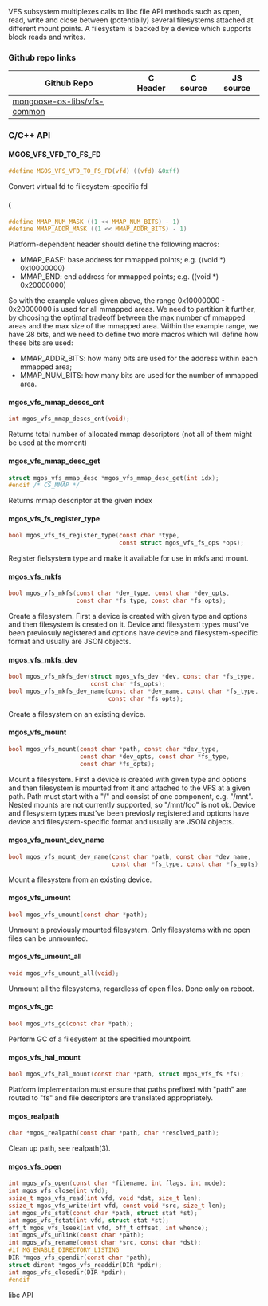 
VFS subsystem multiplexes calls to libc file API methods such as open,
read, write and close between (potentially) several filesystems attached
at different mount points.
A filesystem is backed by a device which supports block reads and writes.
 
### Github repo links
| Github Repo | C Header | C source  | JS source |
| ----------- | -------- | --------  | ----------------- |
| [mongoose-os-libs/vfs-common](https://github.com/mongoose-os-libs/vfs-common) | &nbsp; | &nbsp;  | &nbsp;         |


### C/С++ API
#### MGOS_VFS_VFD_TO_FS_FD

```c
#define MGOS_VFS_VFD_TO_FS_FD(vfd) ((vfd) &0xff)
```
 Convert virtual fd to filesystem-specific fd 
#### (

```c
#define MMAP_NUM_MASK ((1 << MMAP_NUM_BITS) - 1)
#define MMAP_ADDR_MASK ((1 << MMAP_ADDR_BITS) - 1)
```

Platform-dependent header should define the following macros:

- MMAP_BASE: base address for mmapped points; e.g. ((void *) 0x10000000)
- MMAP_END:  end address for mmapped points; e.g. ((void *) 0x20000000)

So with the example values given above, the range 0x10000000 - 0x20000000 is
used for all mmapped areas. We need to partition it further, by choosing the
optimal tradeoff between the max number of mmapped areas and the max size
of the mmapped area. Within the example range, we have 28 bits, and we
need to define two more macros which will define how these bits are used:

- MMAP_ADDR_BITS: how many bits are used for the address within each
  mmapped area;
- MMAP_NUM_BITS: how many bits are used for the number of mmapped area.
 
#### mgos_vfs_mmap_descs_cnt

```c
int mgos_vfs_mmap_descs_cnt(void);
```

Returns total number of allocated mmap descriptors (not all of them might be
used at the moment)
 
#### mgos_vfs_mmap_desc_get

```c
struct mgos_vfs_mmap_desc *mgos_vfs_mmap_desc_get(int idx);
#endif /* CS_MMAP */
```

Returns mmap descriptor at the given index
 
#### mgos_vfs_fs_register_type

```c
bool mgos_vfs_fs_register_type(const char *type,
                               const struct mgos_vfs_fs_ops *ops);
```
 Register fielsystem type and make it available for use in mkfs and mount. 
#### mgos_vfs_mkfs

```c
bool mgos_vfs_mkfs(const char *dev_type, const char *dev_opts,
                   const char *fs_type, const char *fs_opts);
```

Create a filesystem.
First a device is created with given type and options and then filesystem
is created on it. Device and filesystem types must've been previosuly
registered and options have device and filesystem-specific format
and usually are JSON objects.
 
#### mgos_vfs_mkfs_dev

```c
bool mgos_vfs_mkfs_dev(struct mgos_vfs_dev *dev, const char *fs_type,
                       const char *fs_opts);
bool mgos_vfs_mkfs_dev_name(const char *dev_name, const char *fs_type,
                            const char *fs_opts);
```
 Create a filesystem on an existing device. 
#### mgos_vfs_mount

```c
bool mgos_vfs_mount(const char *path, const char *dev_type,
                    const char *dev_opts, const char *fs_type,
                    const char *fs_opts);
```

Mount a filesystem.
First a device is created with given type and options and then filesystem
is mounted from it and attached to the VFS at a given path.
Path must start with a "/" and consist of one component, e.g. "/mnt".
Nested mounts are not currently supported, so "/mnt/foo" is not ok.
Device and filesystem types must've been previosly registered and options
have device and filesystem-specific format and usually are JSON objects.
 
#### mgos_vfs_mount_dev_name

```c
bool mgos_vfs_mount_dev_name(const char *path, const char *dev_name,
                             const char *fs_type, const char *fs_opts);
```

Mount a filesystem from an existing device.
 
#### mgos_vfs_umount

```c
bool mgos_vfs_umount(const char *path);
```

Unmount a previously mounted filesystem.
Only filesystems with no open files can be unmounted.
 
#### mgos_vfs_umount_all

```c
void mgos_vfs_umount_all(void);
```

Unmount all the filesystems, regardless of open files.
Done only on reboot.
 
#### mgos_vfs_gc

```c
bool mgos_vfs_gc(const char *path);
```

Perform GC of a filesystem at the specified mountpoint.
 
#### mgos_vfs_hal_mount

```c
bool mgos_vfs_hal_mount(const char *path, struct mgos_vfs_fs *fs);
```

Platform implementation must ensure that paths prefixed with "path" are
routed to "fs" and file descriptors are translated appropriately.
 
#### mgos_realpath

```c
char *mgos_realpath(const char *path, char *resolved_path);
```

Clean up path, see realpath(3).
 
#### mgos_vfs_open

```c
int mgos_vfs_open(const char *filename, int flags, int mode);
int mgos_vfs_close(int vfd);
ssize_t mgos_vfs_read(int vfd, void *dst, size_t len);
ssize_t mgos_vfs_write(int vfd, const void *src, size_t len);
int mgos_vfs_stat(const char *path, struct stat *st);
int mgos_vfs_fstat(int vfd, struct stat *st);
off_t mgos_vfs_lseek(int vfd, off_t offset, int whence);
int mgos_vfs_unlink(const char *path);
int mgos_vfs_rename(const char *src, const char *dst);
#if MG_ENABLE_DIRECTORY_LISTING
DIR *mgos_vfs_opendir(const char *path);
struct dirent *mgos_vfs_readdir(DIR *pdir);
int mgos_vfs_closedir(DIR *pdir);
#endif
```
 libc API 

